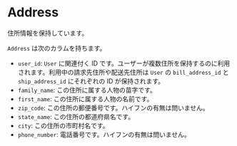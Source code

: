 # Address

住所情報を保持しています。

`Address` は次のカラムを持ちます。

- `user_id`: `User` に関連付く ID です。ユーザーが複数住所を保持するのに利用されます。利用中の請求先住所や配送先住所は `User` の `bill_address_id` と `ship_address_id` にそれぞれの ID が保持されます。
- `family_name`: この住所に属する人物の苗字です。
- `first_name`: この住所に属する人物の名前です。
- `zip_code`: この住所の郵便番号です。ハイフンの有無は問いません。
- `state_name`: この住所の都道府県名です。
- `city`: この住所の市町村名です。
- `phone_number`: 電話番号です。ハイフンの有無は問いません。

